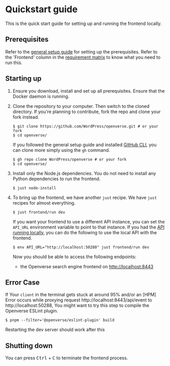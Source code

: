 # Quickstart guide

This is the quick start guide for setting up and running the frontend locally.

## Prerequisites

Refer to the [general setup guide](/general/general_setup.md) for setting up the
prerequisites. Refer to the 'Frontend' column in the
[requirement matrix](/general/general_setup.md#requirement-matrix) to know what
you need to run this.

## Starting up

1. Ensure you download, install and set up all prerequisites. Ensure that the
   Docker daemon is running.

2. Clone the repository to your computer. Then switch to the cloned directory.
   If you're planning to contribute, fork the repo and clone your fork instead.

   ```console
   $ git clone https://github.com/WordPress/openverse.git # or your fork
   $ cd openverse/
   ```

   If you followed the general setup guide and installed
   [GitHub CLI](/general/general_setup.md#github-cli), you can clone more simply
   using the `gh` command.

   ```console
   $ gh repo clone WordPress/openverse # or your fork
   $ cd openverse/
   ```

3. Install only the Node.js dependencies. You do not need to install any Python
   dependencies to run the frontend.

   ```console
   $ just node-install
   ```

4. To bring up the frontend, we have another `just` recipe. We have `just`
   recipes for almost everything.

   ```console
   $ just frontend/run dev
   ```

   If you want your frontend to use a different API instance, you can set the
   `API_URL` environment variable to point to that instance. If you had the
   [API running locally](/api/guides/quickstart.md), you can do the following to
   use the local API with the frontend.

   ```console
   $ env API_URL="http://localhost:50280" just frontend/run dev
   ```

   Now you should be able to access the following endpoints:

   - the Openverse search engine frontend on
     [http://localhost:8443](http://localhost:8443)
   
## Error Case

  
   If Your `client` in the terminal gets stuck at around 95% and/or
   an [HPM] Error occurs while proxying request http://localhost:8443/api/event to http://localhost:50288,
   You might want to try this step to compile the Openverse ESLint plugin.
   
    $ pnpm --filter='@openverse/eslint-plugin' build 
   
  Restarting the dev server should work after this

## Shutting down

You can press <kbd>Ctrl</kbd> + <kbd>C</kbd> to terminate the frontend process.
